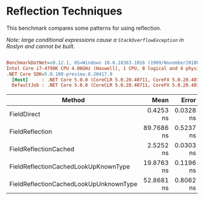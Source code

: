 ﻿# Reflection Techniques

This benchmark compares some patterns for using reflection.

_Note: large conditional expressions cause a `StackOverflowException` in Roslyn and cannot be built._

``` ini

BenchmarkDotNet=v0.12.1, OS=Windows 10.0.18363.1016 (1909/November2018Update/19H2)
Intel Core i7-4790K CPU 4.00GHz (Haswell), 1 CPU, 8 logical and 4 physical cores
.NET Core SDK=5.0.100-preview.8.20417.9
  [Host]     : .NET Core 5.0.0 (CoreCLR 5.0.20.40711, CoreFX 5.0.20.40711), X64 RyuJIT
  DefaultJob : .NET Core 5.0.0 (CoreCLR 5.0.20.40711, CoreFX 5.0.20.40711), X64 RyuJIT


```
|                                 Method |       Mean |     Error |    StdDev |
|--------------------------------------- |-----------:|----------:|----------:|
|                            FieldDirect |  0.4253 ns | 0.0328 ns | 0.0307 ns |
|                        FieldReflection | 89.7686 ns | 0.5237 ns | 0.4373 ns |
|                  FieldReflectionCached |  2.5252 ns | 0.0303 ns | 0.0283 ns |
|   FieldReflectionCachedLookUpKnownType | 19.8763 ns | 0.1196 ns | 0.1060 ns |
| FieldReflectionCachedLookUpUnknownType | 52.8681 ns | 0.8062 ns | 0.7147 ns |
